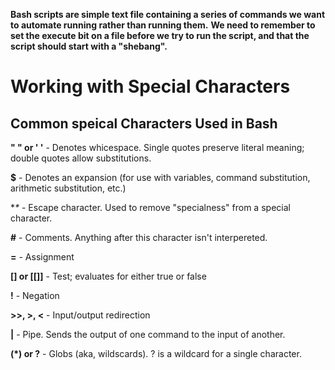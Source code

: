 **Bash scripts are simple text file containing a series of commands we want to automate running rather than running them.**
**We need to remember to set the execute bit on a file before we try to run the script, and that the script should start with a "shebang".**

# Working with Special Characters
## Common speical Characters Used in Bash

**" " or ' '**  - Denotes whicespace. Single quotes preserve literal meaning; double quotes allow substitutions.  

**$**  - Denotes an expansion (for use with variables, command substitution, arithmetic substitution, etc.)  

**\**  - Escape character. Used to remove "specialness" from a special character.  

**#** - Comments. Anything after this character isn't interpereted.  

**=** - Assignment  

**[] or [[]]** - Test; evaluates for either true or false  

**!** - Negation  

**>>, >, <** - Input/output redirection  

**|** - Pipe. Sends the output of one command to the input of another.  

**(*) or ?** - Globs (aka, wildscards). ? is a wildcard for a single character.  



